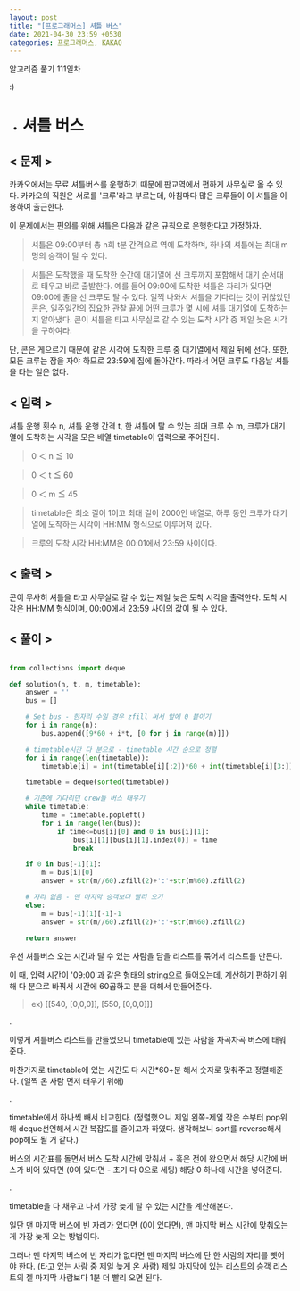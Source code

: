 ```yaml
---
layout: post
title: "[프로그래머스] 셔틀 버스"
date: 2021-04-30 23:59 +0530
categories: 프로그래머스, KAKAO
---
```


알고리즘 풀기 111일차

:)

- # 셔틀 버스

>

## < 문제 >

카카오에서는 무료 셔틀버스를 운행하기 때문에 판교역에서 편하게 사무실로 올 수 있다. 카카오의 직원은 서로를 '크루'라고 부르는데, 아침마다 많은 크루들이 이 셔틀을 이용하여 출근한다.

이 문제에서는 편의를 위해 셔틀은 다음과 같은 규칙으로 운행한다고 가정하자.

> 셔틀은 09:00부터 총 n회 t분 간격으로 역에 도착하며, 하나의 셔틀에는 최대 m명의 승객이 탈 수 있다.

> 셔틀은 도착했을 때 도착한 순간에 대기열에 선 크루까지 포함해서 대기 순서대로 태우고 바로 출발한다. 예를 들어 09:00에 도착한 셔틀은 자리가 있다면 09:00에 줄을 선 크루도 탈 수 있다.
> 일찍 나와서 셔틀을 기다리는 것이 귀찮았던 콘은, 일주일간의 집요한 관찰 끝에 어떤 크루가 몇 시에 셔틀 대기열에 도착하는지 알아냈다. 콘이 셔틀을 타고 사무실로 갈 수 있는 도착 시각 중 제일 늦은 시각을 구하여라.

단, 콘은 게으르기 때문에 같은 시각에 도착한 크루 중 대기열에서 제일 뒤에 선다. 또한, 모든 크루는 잠을 자야 하므로 23:59에 집에 돌아간다. 따라서 어떤 크루도 다음날 셔틀을 타는 일은 없다.

## < 입력 >

셔틀 운행 횟수 n, 셔틀 운행 간격 t, 한 셔틀에 탈 수 있는 최대 크루 수 m, 크루가 대기열에 도착하는 시각을 모은 배열 timetable이 입력으로 주어진다.

> 0 ＜ n ≦ 10

> 0 ＜ t ≦ 60

> 0 ＜ m ≦ 45

> timetable은 최소 길이 1이고 최대 길이 2000인 배열로, 하루 동안 크루가 대기열에 도착하는 시각이 HH:MM 형식으로 이루어져 있다.

> 크루의 도착 시각 HH:MM은 00:01에서 23:59 사이이다.

## < 출력 >

콘이 무사히 셔틀을 타고 사무실로 갈 수 있는 제일 늦은 도착 시각을 출력한다. 도착 시각은 HH:MM 형식이며, 00:00에서 23:59 사이의 값이 될 수 있다.

## < 풀이 >

```python

from collections import deque

def solution(n, t, m, timetable):
    answer = ''
    bus = []

    # Set bus - 한자리 수일 경우 zfill 써서 앞에 0 붙이기
    for i in range(n):
        bus.append([9*60 + i*t, [0 for j in range(m)]])

    # timetable시간 다 분으로 - timetable 시간 순으로 정렬
    for i in range(len(timetable)):
        timetable[i] = int(timetable[i][:2])*60 + int(timetable[i][3:])

    timetable = deque(sorted(timetable))

    # 기존에 기다리던 crew들 버스 태우기
    while timetable:
        time = timetable.popleft()
        for i in range(len(bus)):
            if time<=bus[i][0] and 0 in bus[i][1]:
                bus[i][1][bus[i][1].index(0)] = time
                break

    if 0 in bus[-1][1]:
        m = bus[i][0]
        answer = str(m//60).zfill(2)+':'+str(m%60).zfill(2)

    # 자리 없음 - 맨 마지막 승객보다 빨리 오기
    else:
        m = bus[-1][1][-1]-1
        answer = str(m//60).zfill(2)+':'+str(m%60).zfill(2)

    return answer

```

우선 셔틀버스 오는 시간과 탈 수 있는 사람을 담을 리스트를 묶어서 리스트를 만든다.

이 때, 입력 시간이 '09:00'과 같은 형태의 string으로 들어오는데, 계산하기 편하기 위해 다 분으로 바꿔서 시간에 60곱하고 분을 더해서 만들어준다.

> ex) [[540, [0,0,0]], [550, [0,0,0]]]

.

이렇게 셔틀버스 리스트를 만들었으니 timetable에 있는 사람을 차곡차곡 버스에 태워준다.

마찬가지로 timetable에 있는 시간도 다 시간\*60+분 해서 숫자로 맞춰주고 정렬해준다. (일찍 온 사람 먼저 태우기 위해)

.

timetable에서 하나씩 빼서 비교한다. (정렬했으니 제일 왼쪽-제일 작은 수부터 pop위해 deque선언해서 시간 복잡도를 줄이고자 하였다. 생각해보니 sort를 reverse해서 pop해도 될 거 같다.)

버스의 시간표를 돌면서 버스 도착 시간에 맞춰서 + 혹은 전에 왔으면서 해당 시간에 버스가 비어 있다면 (0이 있다면 - 초기 다 0으로 세팅) 해당 0 하나에 시간을 넣어준다.

.

timetable을 다 채우고 나서 가장 늦게 탈 수 있는 시간을 계산해본다.

일단 맨 마지막 버스에 빈 자리가 있다면 (0이 있다면), 맨 마지막 버스 시간에 맞춰오는게 가장 늦게 오는 방법이다.

그러나 맨 마지막 버스에 빈 자리가 없다면 맨 마지막 버스에 탄 한 사람의 자리를 뺏어야 한다. (타고 있는 사람 중 제일 늦게 온 사람) 제일 마지막에 있는 리스트의 승객 리스트의 젤 마지막 사람보다 1분 더 빨리 오면 된다.
